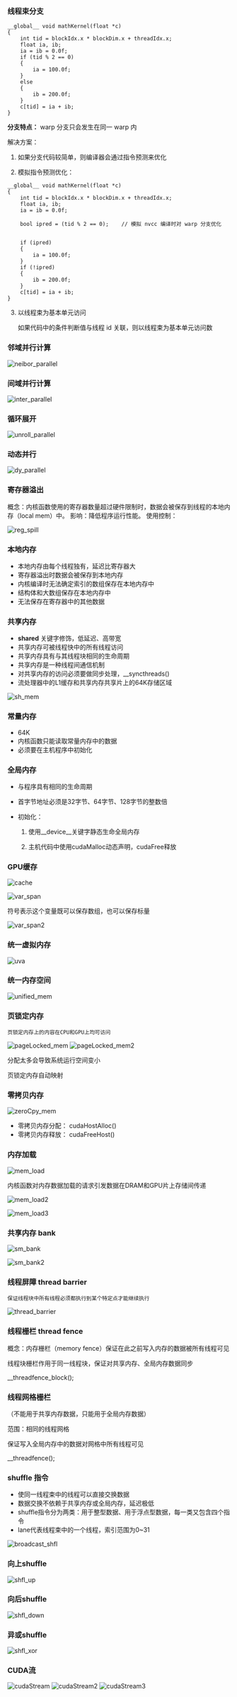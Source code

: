 ### 线程束分支

```
__global__ void mathKernel(float *c)
{
    int tid = blockIdx.x * blockDim.x + threadIdx.x;
    float ia, ib;
    ia = ib = 0.0f;
    if (tid % 2 == 0)
    {
        ia = 100.0f;
    }
    else
    {
        ib = 200.0f;
    }
    c[tid] = ia + ib;
}
```

**分支特点：** warp 分支只会发生在同一 warp 内


解决方案：
1. 如果分支代码较简单，则编译器会通过指令预测来优化

2. 模拟指令预测优化：

```
__global__ void mathKernel(float *c)
{
    int tid = blockIdx.x * blockDim.x + threadIdx.x;
    float ia, ib;
    ia = ib = 0.0f;

    bool ipred = (tid % 2 == 0);    // 模拟 nvcc 编译时对 warp 分支优化


    if (ipred)
    {
        ia = 100.0f;
    }
    if (!ipred)
    {
        ib = 200.0f;
    }
    c[tid] = ia + ib;
}
```

3. 以线程束为基本单元访问

    如果代码中的条件判断值与线程 id 关联，则以线程束为基本单元访问数

### 邻域并行计算

![neibor_parallel](imgs/neibor_parallel.png)

### 间域并行计算

![inter_parallel](imgs/inter_parallel.png)

### 循环展开

![unroll_parallel](imgs/unroll_parallel.png)

### 动态并行

![dy_parallel](imgs/dy_parallel.png)

### 寄存器溢出

概念：内核函数使用的寄存器数量超过硬件限制时，数据会被保存到线程的本地内存（local mem）中。
影响：降低程序运行性能。
使用控制：

![reg_spill](imgs/reg_spill.png)

### 本地内存

* 本地内存由每个线程独有，延迟比寄存器大
* 寄存器溢出时数据会被保存到本地内存
* 内核编译时无法确定索引的数组保存在本地内存中
* 结构体和大数组保存在本地内存中
* 无法保存在寄存器中的其他数据

### 共享内存

* __shared__ 关键字修饰，低延迟、高带宽
* 共享内存可被线程快中的所有线程访问
* 共享内存具有与其线程块相同的生命周期
* 共享内存是一种线程间通信机制
* 对共享内存的访问必须要做同步处理，__syncthreads()
* 流处理器中的L1缓存和共享内存共享片上的64K存储区域

![sh_mem](imgs/sh_mem.png)

### 常量内存

* 64K
* 内核函数只能读取常量内存中的数据
* 必须要在主机程序中初始化

### 全局内存

* 与程序具有相同的生命周期
* 首字节地址必须是32字节、64字节、128字节的整数倍
* 初始化：

    1. 使用__device__关键字静态生命全局内存

    2. 主机代码中使用cudaMalloc动态声明，cudaFree释放

### GPU缓存

![cache](imgs/cache.png)

![var_span](imgs/var_span.png)

符号表示这个变量既可以保存数组，也可以保存标量

![var_span2](imgs/var_span2.png)

### 统一虚拟内存

![uva](imgs/uva.png)

### 统一内存空间

![unified_mem](imgs/unified_mem.png)

### 页锁定内存

    页锁定内存上的内容在CPU和GPU上均可访问

![pageLocked_mem](imgs/pageLocked_mem.png)
![pageLocked_mem2](imgs/pageLocked_mem2.png)

分配太多会导致系统运行空间变小

页锁定内存自动映射

### 零拷贝内存

![zeroCpy_mem](imgs/zeroCpy_mem.png)

* 零拷贝内存分配： cudaHostAlloc()
* 零拷贝内存释放： cudaFreeHost()

### 内存加载

![mem_load](imgs/mem_load.png)

内核函数对内存数据加载的请求引发数据在DRAM和GPU片上存储间传递

![mem_load2](imgs/mem_load2.png)


![mem_load3](imgs/mem_load3.png)

### 共享内存 bank

![sm_bank](imgs/sm_bank.png)

![sm_bank2](imgs/sm_bank2.png)

### 线程屏障 thread barrier

    保证线程块中所有线程必须都执行到某个特定点才能继续执行
![thread_barrier](imgs/thread_barrier.png)

### 线程栅栏 thread fence

概念：内存栅栏（memory fence）保证在此之前写入内存的数据被所有线程可见

线程块栅栏作用于同一线程块，保证对共享内存、全局内存数据同步

__threadfence_block();

### 线程网格栅栏
（不能用于共享内存数据，只能用于全局内存数据）

范围：相同的线程网格

保证写入全局内存中的数据对网格中所有线程可见

__threadfence();

### shuffle 指令
* 使同一线程束中的线程可以直接交换数据
* 数据交换不依赖于共享内存或全局内存，延迟极低
* shuffle指令分为两类：用于整型数据、用于浮点型数据，每一类又包含四个指令
* lane代表线程束中的一个线程，索引范围为0~31

![broadcast_shfl](imgs/broadcast_shfl.png)

### 向上shuffle
![shfl_up](imgs/shfl_up.png)

### 向后shuffle
![shfl_down](imgs/shfl_down.png)

### 异或shuffle
![shfl_xor](imgs/shfl_xor.png)

### CUDA流
![cudaStream](imgs/cudaStream.png)
![cudaStream2](imgs/cudaStream2.png)
![cudaStream3](imgs/cudaStream3.png)































